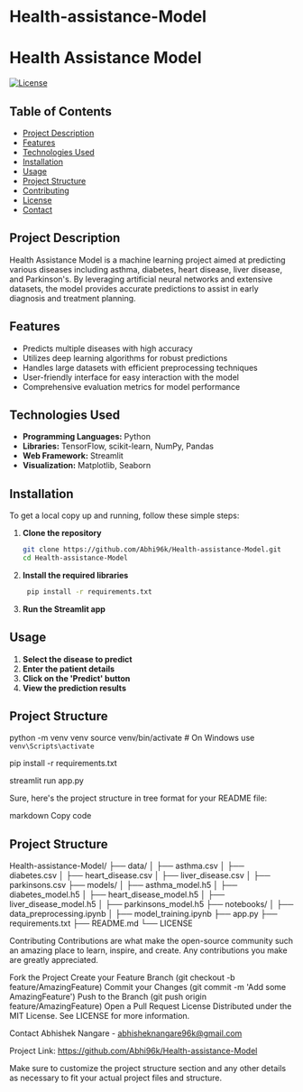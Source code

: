 ﻿# Health-assistance-Model

# Health Assistance Model

[![License](https://img.shields.io/badge/license-MIT-blue.svg)](LICENSE)

## Table of Contents

- [Project Description](#project-description)
- [Features](#features)
- [Technologies Used](#technologies-used)
- [Installation](#installation)
- [Usage](#usage)
- [Project Structure](#project-structure)
- [Contributing](#contributing)
- [License](#license)
- [Contact](#contact)

## Project Description

Health Assistance Model is a machine learning project aimed at predicting various diseases including asthma, diabetes, heart disease, liver disease, and Parkinson's. By leveraging artificial neural networks and extensive datasets, the model provides accurate predictions to assist in early diagnosis and treatment planning.

## Features

- Predicts multiple diseases with high accuracy
- Utilizes deep learning algorithms for robust predictions
- Handles large datasets with efficient preprocessing techniques
- User-friendly interface for easy interaction with the model
- Comprehensive evaluation metrics for model performance

## Technologies Used

- **Programming Languages:** Python
- **Libraries:** TensorFlow, scikit-learn, NumPy, Pandas
- **Web Framework:** Streamlit
- **Visualization:** Matplotlib, Seaborn

## Installation

To get a local copy up and running, follow these simple steps:

1. **Clone the repository**
   ```sh
   git clone https://github.com/Abhi96k/Health-assistance-Model.git
   cd Health-assistance-Model
   ```
2. **Install the required libraries**
   ```sh
    pip install -r requirements.txt
   ```
3. **Run the Streamlit app**

## Usage

1. **Select the disease to predict**
2. **Enter the patient details**
3. **Click on the 'Predict' button**
4. **View the prediction results**

## Project Structure

python -m venv venv
source venv/bin/activate # On Windows use `venv\Scripts\activate`

pip install -r requirements.txt

streamlit run app.py


Sure, here's the project structure in tree format for your README file:

markdown
Copy code
## Project Structure

Health-assistance-Model/
├── data/
│ ├── asthma.csv
│ ├── diabetes.csv
│ ├── heart_disease.csv
│ ├── liver_disease.csv
│ ├── parkinsons.csv
├── models/
│ ├── asthma_model.h5
│ ├── diabetes_model.h5
│ ├── heart_disease_model.h5
│ ├── liver_disease_model.h5
│ ├── parkinsons_model.h5
├── notebooks/
│ ├── data_preprocessing.ipynb
│ ├── model_training.ipynb
├── app.py
├── requirements.txt
├── README.md
└── LICENSE

Contributing
Contributions are what make the open-source community such an amazing place to learn, inspire, and create. Any contributions you make are greatly appreciated.

Fork the Project
Create your Feature Branch (git checkout -b feature/AmazingFeature)
Commit your Changes (git commit -m 'Add some AmazingFeature')
Push to the Branch (git push origin feature/AmazingFeature)
Open a Pull Request
License
Distributed under the MIT License. See LICENSE for more information.

Contact
Abhishek Nangare - abhisheknangare96k@gmail.com

Project Link: https://github.com/Abhi96k/Health-assistance-Model

Make sure to customize the project structure section and any other details as necessary to fit your actual project files and structure.
